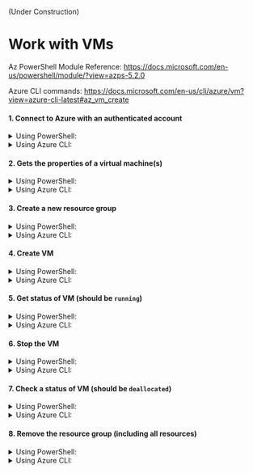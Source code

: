 (Under Construction)

# Work with VMs

Az PowerShell Module Reference: https://docs.microsoft.com/en-us/powershell/module/?view=azps-5.2.0

Azure CLI commands: https://docs.microsoft.com/en-us/cli/azure/vm?view=azure-cli-latest#az_vm_create




#### 1. Connect to Azure with an authenticated account

<details><summary>Using PowerShell:</summary>
<p>
  
```bash
Connect-AzAccount
```

</p>
</details>

<details><summary>Using Azure CLI:</summary>
<p>
  
```bash
az login
```

</p>
</details>


#### 2. Gets the properties of a virtual machine(s)
<details><summary>Using PowerShell:</summary>
<p>
  
```bash
Get-AzVm
```

</p>
</details>

<details><summary>Using Azure CLI:</summary>
<p>
  
```bash
az vm list
az vm list -d -o table
```

</p>
</details>


#### 3. Create a new resource group
<details><summary>Using PowerShell:</summary>
<p>
  
```bash
New-AzResourceGroup -Name pwshellgr -Location "West Europe"
```

</p>
</details>

<details><summary>Using Azure CLI:</summary>
<p>
  
```bash
az group create --name cligroup --location "West Europe"
```

</p>
</details>


#### 4. Create VM
<details><summary>Using PowerShell:</summary>
<p>
  
```bash
New-AzVm `
-ResourceGroupName pwshellgr `
-Name aznewvm `
-Location "West Europe" `
-VirtualNetworkName "mynewVNet" `
-SubnetName "default" `
-SecurityGroupName "mynewNSG" `
-PublicIpAddressName "mypublicip" `
-OpenPorts 80,3389
```
You will need to provide `user` and `password` for a new VM.

</p>
</details>

<details><summary>Using Azure CLI:</summary>
<p>
  
```bash
az vm create \
--resource-group cligroup \
--name aznewvm2 \
--image win2016datacenter \
--admin-username azadmin \
--admin-password xxxxxxxx
```

</p>
</details>



#### 5. Get status of VM (should be `running`)
<details><summary>Using PowerShell:</summary>
<p>
  
```bash
Get-AzVm -Status
```

</p>
</details>

<details><summary>Using Azure CLI:</summary>
<p>
  
```bash
az vm list
az vm list -d -o table
az vm list -d -o table --query "[?name=='aznewvm2']"
```

</p>
</details>


#### 6. Stop the VM
<details><summary>Using PowerShell:</summary>
<p>
  
```bash
Stop-AzVM -ResourceGroupName "pwshellgr" -Name "aznewvm"
```

</p>
</details>

<details><summary>Using Azure CLI:</summary>
<p>
  
```bash
az vm stop --resource-group cligroup --name aznewvm2
```

</p>
</details>


#### 7. Check a status of VM (should be `deallocated`)
<details><summary>Using PowerShell:</summary>
<p>
  
```bash
Get-AzVm -Status
```

</p>
</details>

<details><summary>Using Azure CLI:</summary>
<p>
  
```bash
az vm list -d -o table --query "[?name=='aznewvm2']"
```

</p>
</details>


#### 8. Remove the resource group (including all resources)
<details><summary>Using PowerShell:</summary>
<p>
  
```bash
Remove-AzResourceGroup -Name "pwshellgr"
```

</p>
</details>

<details><summary>Using Azure CLI:</summary>
<p>
  
```bash
az vm delete -resource-group cligroup 
```

</p>
</details>

